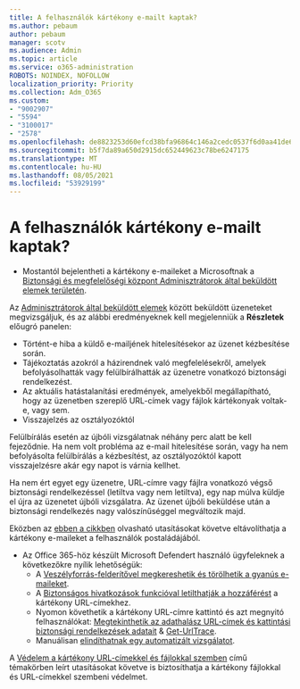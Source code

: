 ```yaml
---
title: A felhasználók kártékony e-mailt kaptak?
ms.author: pebaum
author: pebaum
manager: scotv
ms.audience: Admin
ms.topic: article
ms.service: o365-administration
ROBOTS: NOINDEX, NOFOLLOW
localization_priority: Priority
ms.collection: Adm_O365
ms.custom:
- "9002907"
- "5594"
- "3100017"
- "2578"
ms.openlocfilehash: de8823253d60efcd38bfa96864c146a2cedc0537f6d0aa41de6dafc6c7debc03
ms.sourcegitcommit: b5f7da89a650d2915dc652449623c78be6247175
ms.translationtype: MT
ms.contentlocale: hu-HU
ms.lasthandoff: 08/05/2021
ms.locfileid: "53929199"
---
```

# <a name="did-your-users-receive-malicious-email"></a>A felhasználók kártékony e-mailt kaptak?

- Mostantól bejelentheti a kártékony e-maileket a Microsoftnak a [Biztonsági és megfelelőségi központ Adminisztrátorok által beküldött elemek területén](https://sip.protection.office.com/reportsubmission).

Az [Adminisztrátorok által beküldött elemek](https://sip.protection.office.com/reportsubmission) között beküldött üzeneteket megvizsgáljuk, és az alábbi eredményeknek kell megjelenniük a **Részletek** előugró panelen:

- Történt-e hiba a küldő e-mailjének hitelesítésekor az üzenet kézbesítése során.
- Tájékoztatás azokról a házirendnek való megfelelésekről, amelyek befolyásolhatták vagy felülbírálhatták az üzenetre vonatkozó biztonsági rendelkezést.
- Az aktuális hatástalanítási eredmények, amelyekből megállapítható, hogy az üzenetben szereplő URL-címek vagy fájlok kártékonyak voltak-e, vagy sem.
- Visszajelzés az osztályozóktól

Felülbírálás esetén az újbóli vizsgálatnak néhány perc alatt be kell fejeződnie. Ha nem volt probléma az e-mail hitelesítése során, vagy ha nem befolyásolta felülbírálás a kézbesítést, az osztályozóktól kapott visszajelzésre akár egy napot is várnia kellhet.

Ha nem ért egyet egy üzenetre, URL-címre vagy fájlra vonatkozó végső biztonsági rendelkezéssel (letiltva vagy nem letiltva), egy nap múlva küldje el újra az üzenetet újbóli vizsgálatra. Az üzenet újbóli beküldése után a biztonsági rendelkezés nagy valószínűséggel megváltozik majd.

Eközben az [ebben a cikkben](https://docs.microsoft.com/microsoft-365/compliance/search-for-and-delete-messages-in-your-organization) olvasható utasításokat követve eltávolíthatja a kártékony e-maileket a felhasználók postaládájából.

- Az Office 365-höz készült Microsoft Defendert használó ügyfeleknek a következőkre nyílik lehetőségük:
    - A [Veszélyforrás-felderítővel megkereshetik és törölhetik a gyanús e-maileket](https://docs.microsoft.com/microsoft-365/security/office-365-security/investigate-malicious-email-that-was-delivered).
    - A [Biztonságos hivatkozások funkcióval letilthatják a hozzáférést](https://docs.microsoft.com/microsoft-365/security/office-365-security/atp-safe-links) a kártékony URL-címekhez.
    - Nyomon követhetik a kártékony URL-címre kattintó és azt megnyitó felhasználókat: [Megtekinthetik az adathalász URL-címek és kattintási biztonsági rendelkezések adatait](https://docs.microsoft.com/microsoft-365/security/office-365-security/threat-explorer) & [Get-UrlTrace](https://docs.microsoft.com/powershell/module/exchange/get-urltrace).
    - Manuálisan [elindíthatnak egy automatizált vizsgálatot](https://docs.microsoft.com/microsoft-365/security/office-365-security/automated-investigation-response-office).

A [Védelem a kártékony URL-címekkel és fájlokkal szemben](https://docs.microsoft.com/microsoft-365/security/office-365-security/protect-against-threats) című témakörben leírt utasításokat követve is biztosíthatja a kártékony fájlokkal és URL-címekkel szembeni védelmet.